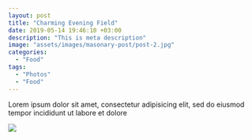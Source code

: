 ```yaml
---
layout: post
title: "Charming Evening Field"
date: 2019-05-14 19:46:10 +03:00
description: "This is meta description"
image: "assets/images/masonary-post/post-2.jpg"
categories: 
  - "Food"
tags:
  - "Photos"
  - "Food"
---
```


Lorem ipsum dolor sit amet, consectetur adipisicing elit, sed do eiusmod tempor incididunt ut labore et
dolore 


![]({{site.baseurl}}/assets/images/post-img.jpg)
